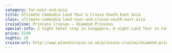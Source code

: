```yaml
---
category: far-east-and-asia
title: Ultimate Cambodia Land Tour & Cruise South East Asia
class: ultimate-cambodia-land-tour-and-cruise-south-east-asia
cruiseline: Princess Cruises – Diamond Princess
special-info: 2 night hotel stay in Singapore, 6 night Land Tour in Cambodia, return flights and overseas transfers
price: 2199
nights: 19
cruise-url: http://www.planetcruise.co.uk/princess-cruises/diamond-princess/10-february-2017/112681?utm_medium=referral&utm_source=secret-escapes&utm_campaign=website
---
```

